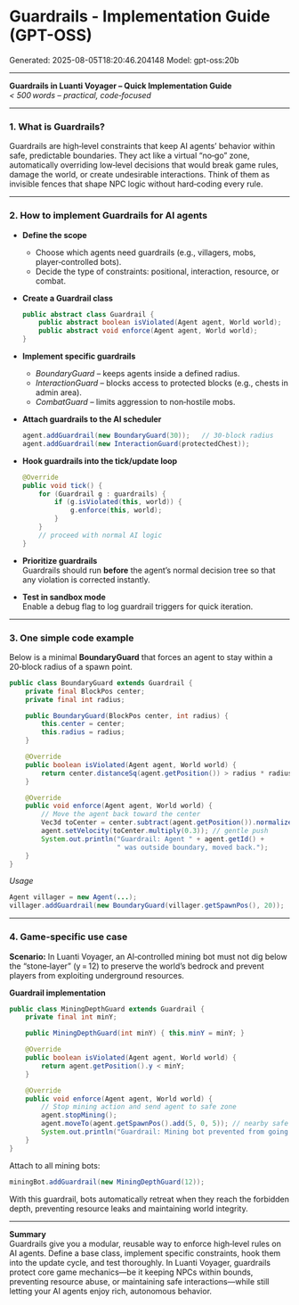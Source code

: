 # Guardrails - Implementation Guide (GPT-OSS)

Generated: 2025-08-05T18:20:46.204148
Model: gpt-oss:20b

---

**Guardrails in Luanti Voyager – Quick Implementation Guide**  
*< 500 words – practical, code‑focused*

---

### 1. What is Guardrails?  
Guardrails are high‑level constraints that keep AI agents’ behavior within safe, predictable boundaries. They act like a virtual “no‑go” zone, automatically overriding low‑level decisions that would break game rules, damage the world, or create undesirable interactions. Think of them as invisible fences that shape NPC logic without hard‑coding every rule.

---

### 2. How to implement Guardrails for AI agents  

- **Define the scope**  
  * Choose which agents need guardrails (e.g., villagers, mobs, player‑controlled bots).  
  * Decide the type of constraints: positional, interaction, resource, or combat.

- **Create a Guardrail class**  
  ```java
  public abstract class Guardrail {
      public abstract boolean isViolated(Agent agent, World world);
      public abstract void enforce(Agent agent, World world);
  }
  ```

- **Implement specific guardrails**  
  * *BoundaryGuard* – keeps agents inside a defined radius.  
  * *InteractionGuard* – blocks access to protected blocks (e.g., chests in admin area).  
  * *CombatGuard* – limits aggression to non‑hostile mobs.

- **Attach guardrails to the AI scheduler**  
  ```java
  agent.addGuardrail(new BoundaryGuard(30));   // 30‑block radius
  agent.addGuardrail(new InteractionGuard(protectedChest));
  ```

- **Hook guardrails into the tick/update loop**  
  ```java
  @Override
  public void tick() {
      for (Guardrail g : guardrails) {
          if (g.isViolated(this, world)) {
              g.enforce(this, world);
          }
      }
      // proceed with normal AI logic
  }
  ```

- **Prioritize guardrails**  
  Guardrails should run **before** the agent’s normal decision tree so that any violation is corrected instantly.

- **Test in sandbox mode**  
  Enable a debug flag to log guardrail triggers for quick iteration.

---

### 3. One simple code example  

Below is a minimal **BoundaryGuard** that forces an agent to stay within a 20‑block radius of a spawn point.

```java
public class BoundaryGuard extends Guardrail {
    private final BlockPos center;
    private final int radius;

    public BoundaryGuard(BlockPos center, int radius) {
        this.center = center;
        this.radius = radius;
    }

    @Override
    public boolean isViolated(Agent agent, World world) {
        return center.distanceSq(agent.getPosition()) > radius * radius;
    }

    @Override
    public void enforce(Agent agent, World world) {
        // Move the agent back toward the center
        Vec3d toCenter = center.subtract(agent.getPosition()).normalize();
        agent.setVelocity(toCenter.multiply(0.3)); // gentle push
        System.out.println("Guardrail: Agent " + agent.getId() +
                           " was outside boundary, moved back.");
    }
}
```

*Usage*

```java
Agent villager = new Agent(...);
villager.addGuardrail(new BoundaryGuard(villager.getSpawnPos(), 20));
```

---

### 4. Game‑specific use case  

**Scenario:** In Luanti Voyager, an AI‑controlled mining bot must not dig below the “stone‑layer” (y = 12) to preserve the world’s bedrock and prevent players from exploiting underground resources.

**Guardrail implementation**

```java
public class MiningDepthGuard extends Guardrail {
    private final int minY;

    public MiningDepthGuard(int minY) { this.minY = minY; }

    @Override
    public boolean isViolated(Agent agent, World world) {
        return agent.getPosition().y < minY;
    }

    @Override
    public void enforce(Agent agent, World world) {
        // Stop mining action and send agent to safe zone
        agent.stopMining();
        agent.moveTo(agent.getSpawnPos().add(5, 0, 5)); // nearby safe spot
        System.out.println("Guardrail: Mining bot prevented from going below y=" + minY);
    }
}
```

Attach to all mining bots:

```java
miningBot.addGuardrail(new MiningDepthGuard(12));
```

With this guardrail, bots automatically retreat when they reach the forbidden depth, preventing resource leaks and maintaining world integrity.

---

**Summary**  
Guardrails give you a modular, reusable way to enforce high‑level rules on AI agents. Define a base class, implement specific constraints, hook them into the update cycle, and test thoroughly. In Luanti Voyager, guardrails protect core game mechanics—be it keeping NPCs within bounds, preventing resource abuse, or maintaining safe interactions—while still letting your AI agents enjoy rich, autonomous behavior.